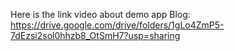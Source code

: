 Here is the link video about demo app Blog:
https://drive.google.com/drive/folders/1gLo4ZmP5-7dEzsi2sol0hhzb8_OtSmH7?usp=sharing 
